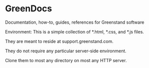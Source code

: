 # GreenDocs
Documentation, how-to, guides, references for Greenstand software

Environment: This is a simple collection of *.html, *.css, and *.js files.

They are meant to reside at support.greenstand.com.

They do not require any particular server-side environment.

Clone them to most any directory on most any HTTP server.
